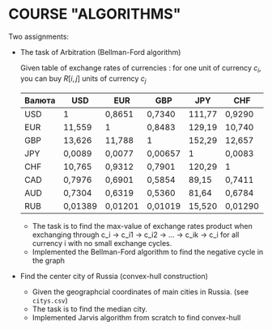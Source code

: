 # COURSE "ALGORITHMS"
Two assignments: 
* The task of Arbitration (Bellman-Ford algorithm)

  Given table of exchange rates of currencies : for one unit of currency $c_i$, you can buy $R[i,j]$ units of currency $c_j$
  
  |Валюта | USD | EUR | GBP | JPY | CHF | CAD | AUD | RUB |
  | ---- | ---- | ---- | ---- | ---- | ---- | ---- | ---- | ---- |
  |USD | 1 |0,8651 |0,7340 |111,77 |0,9290 |12,538 |13,692 |720,144 |
  |EUR |11,559 |1 |0,8483 |129,19 |10,740 |14,492 |15,826 |832,316 |
  |GBP |13,626 |11,788 |1| 152,29 |12,657 |17,083 |18,656 |98,124|
  |JPY |0,0089 |0,0077| 0,00657 |1 |0,0083| 0,01122| 0,01225 |0,6443|
  |CHF |10,765 |0,9312 |0,7901 |120,29 |1 |13,495| 14,739 |77,52|
  |CAD |0,7976 |0,6901 |0,5854 |89,15 |0,7411 |1 |10,921 |57,43|
  |AUD |0,7304 |0,6319 |0,5360 |81,64 |0,6784 |0,9157 |1 |52,60|
  |RUB |0,01389 |0,01201 |0,01019 |15,520 |0,01290 |0,01741 |0,01901 |1|
  - The task is to find the max-value of exchange rates product when exchanging through c_i -> c_i1 -> c_i2 -> ... -> c_ik -> c_i for all currency i with no small exchange cycles.
  - Implemented the Bellman-Ford algorithm to find the negative cycle in the graph
  
* Find the center city of Russia (convex-hull construction)
  
  - Given the geographcial coordinates of main cities in Russia. (see `citys.csv`)
  - The task is to find the median city.
  - Implemented Jarvis algorithm from scratch to find convex-hull
